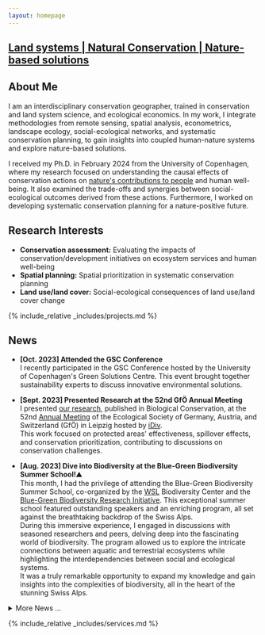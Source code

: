 ```yaml
---
layout: homepage
---
```


## <a href="" target="_blank">Land systems | Natural Conservation | Nature-based solutions</a>

## About Me

I am an interdisciplinary conservation geographer, trained in conservation and land system science, and ecological economics. In my work, I integrate methodologies from remote sensing, spatial analysis, econometrics, landscape ecology, social-ecological networks, and systematic conservation planning, to gain insights into coupled human-nature systems and explore nature-based solutions.

I received my Ph.D. in February 2024 from the University of Copenhagen, where my research focused on understanding the causal effects of conservation actions on <a href="https://www.ipbes.net/glossary-tag/natures-contributions-people" target="_blank"> nature's contributions to people</a> and human well-being. It also examined the trade-offs and synergies between social-ecological outcomes derived from these actions. Furthermore, I worked on developing systematic conservation planning for a nature-positive future.



## Research Interests
- **Conservation assessment:** Evaluating the impacts of conservation/development initiatives on ecosystem services and human well-being
- **Spatial planning:** Spatial prioritization in systematic conservation planning
- **Land use/land cover:** Social-ecological consequences of land use/land cover change




<!-- {% include_relative _includes/publications.md %} -->

{% include_relative _includes/projects.md %}




## News
 
- **[Oct. 2023] Attended the GSC Conference**  
I recently participated in the GSC Conference hosted by the University of Copenhagen's Green Solutions Centre. This event brought together sustainability experts to discuss innovative environmental solutions.

- **[Sept. 2023] Presented Research at the 52nd GfÖ Annual Meeting**  
I presented <a href="https://doi.org/10.1016/j.biocon.2023.110254" target="_blank"> our research</a>, published in Biological Conservation, at the 52nd <a href="https://www.gfoe-conference.de/index.php?cat=show_start" target="_blank"> Annual Meeting</a> of the Ecological Society of Germany, Austria, and Switzerland (GfÖ) in Leipzig hosted by <a href="https://www.idiv.de/en/index.html" target="_blank"> iDiv</a>.  
This work focused on protected areas' effectiveness, spillover effects, and conservation prioritization, contributing to discussions on conservation challenges.

- **[Aug. 2023] Dive into Biodiversity at the Blue-Green Biodiversity Summer School!⛰️**  
This month, I had the privilege of attending the Blue-Green Biodiversity Summer School, co-organized by the <a href="https://www.wsl.ch/en/" target="_blank"> WSL</a> Biodiversity Center and the <a href="https://www.wsl.ch/en/about-wsl/organisation/programmes-and-initiatives/blue-green-biodiversity-research-initiative/"> Blue-Green Biodiversity Research Initiative</a>. This exceptional summer school featured outstanding speakers and an enriching program, all set against the breathtaking backdrop of the Swiss Alps.  
During this immersive experience, I engaged in discussions with seasoned researchers and peers, delving deep into the fascinating world of biodiversity. The program allowed us to explore the intricate connections between aquatic and terrestrial ecosystems while highlighting the interdependencies between social and ecological systems.  
It was a truly remarkable opportunity to expand my knowledge and gain insights into the complexities of biodiversity, all in the heart of the stunning Swiss Alps.  


<details>
  <summary>More News ...</summary>
  <div style="white-space: pre-wrap;">
   <b>[July 2023] Uncovering Global Farmland Abandonment: My Summer School Adventure🌾</b>

In July, I attended the "Global Farmland Abandonment" summer school at the University of Copenhagen, led by Prof. <a href="https://ign.ku.dk/english/employees/geography/?pure=en/persons/501467" target="_blank">Alexander Prishchepov</a>. This immersive experience took us deep into the heart of farmland abandonment, revealing its profound impact on agriculture, biodiversity, and climate change.

We dived into the real-world data and statistics, mastering the art of measuring farmland abandonment through satellite imagery using Google Earth Engine. We learned theories behind it and honed our skills in crafting surveys to uncover the reasons behind this phenomenon. Concepts like econometrics, causal inference, and behavioral economics brought vibrancy to our understanding of this complex subject. During a field excursion to Trundholm Mose, we witnessed collaborative efforts to set aside land for environmental conservation and rewilding, learning about the interplay between history, conservation, and the future.
  </div>
</details>


{% include_relative _includes/services.md %}



